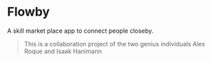 # Flowby
A skill market place app to connect people closeby.


>This is a collaboration project of the two genius individuals Alex Roque and Isaak Hanimann

